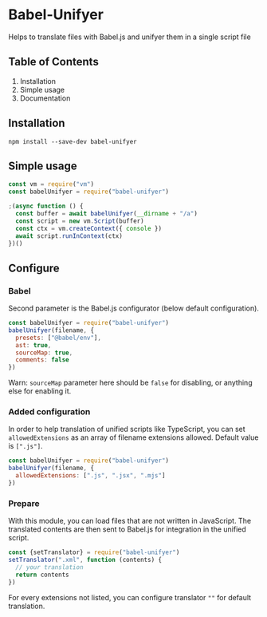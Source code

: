 # Babel-Unifyer

Helps to translate files with Babel.js and unifyer them in a single script file

## Table of Contents

1. Installation
3. Simple usage
4. Documentation


## Installation

`npm install --save-dev babel-unifyer`


## Simple usage

```js
const vm = require("vm")
const babelUnifyer = require("babel-unifyer")

;(async function () {
  const buffer = await babelUnifyer(__dirname + "/a")
  const script = new vm.Script(buffer)
  const ctx = vm.createContext({ console })
  await script.runInContext(ctx)
})()
```

## Configure

### Babel

Second parameter is the Babel.js configurator (below default configuration).

```js
const babelUnifyer = require("babel-unifyer")
babelUnifyer(filename, {
  presets: ["@babel/env"],
  ast: true,
  sourceMap: true,
  comments: false
})
```

Warn: `sourceMap` parameter here should be `false` for disabling, or anything else for enabling it.


### Added configuration

In order to help translation of unified scripts like TypeScript, you can set `allowedExtensions` as an array of filename extensions allowed. Default value is `[".js"]`.

```js
const babelUnifyer = require("babel-unifyer")
babelUnifyer(filename, {
  allowedExtensions: [".js", ".jsx", ".mjs"]
})
```


### Prepare

With this module, you can load files that are not written in JavaScript. The translated contents are then sent to Babel.js for integration in the unified script.

```js
const {setTranslator} = require("babel-unifyer")
setTranslator(".xml", function (contents) {
  // your translation
  return contents
})
```

For every extensions not listed, you can configure translator `""` for default translation.
